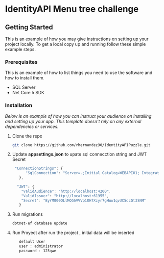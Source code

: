 # IdentityAPI Menu tree challenge

<!-- GETTING STARTED -->
## Getting Started

This is an example of how you may give instructions on setting up your project locally.
To get a local copy up and running follow these simple example steps.

### Prerequisites

This is an example of how to list things you need to use the software and how to install them.
* SQL Server
* Net Core 5 SDK

### Installation

_Below is an example of how you can instruct your audience on installing and setting up your app. This template doesn't rely on any external dependencies or services._

1. Clone the repo
   ```sh
   git clone https://github.com/rhernandez90/IdentityAPIPuzzle.git   
   ```
2. Update **appsettings.json** to upate sql connecction string and JWT Secret
   ```js
    "ConnectionStrings": {
         "SqlConnection": "Server=.;Initial Catalog=WEBAPI01; Integrated Security=true; MultipleActiveResultSets=True;"
      },
  
     "JWT": {
       "ValidAudience": "http://localhost:4200",
       "ValidIssuer": "http://localhost:61955",
       "Secret": "ByYM000OLlMQG6VVVp1OH7Xzyr7gHuw1qvUC5dcGt3SNM"
      }
      ```
3. Run migrations
   ```js
   dotnet-ef database update
   ```
   
4. Run Proyect
   after run the project , initial data will be inserted
   ```sh
      default User
      user : administrator
      password : 123qwe
   ```
   



